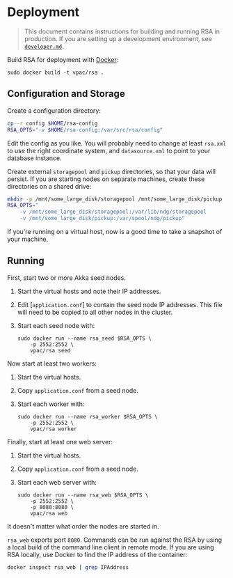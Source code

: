 # Deployment

> This document contains instructions for building and running RSA in
> production. If you are setting up a development environment, see
> [`developer.md`](developer.md).

Build RSA for deployment with [Docker]:

```
sudo docker build -t vpac/rsa .
```

[Docker]: https://www.docker.com/

## Configuration and Storage

Create a configuration directory:

```bash
cp -r config $HOME/rsa-config
RSA_OPTS="-v $HOME/rsa-config:/var/src/rsa/config"
```

Edit the config as you like. You will probably need to change at least `rsa.xml`
to use the right coordinate system, and `datasource.xml` to point to your
database instance.

Create external `storagepool` and `pickup` directories, so that your data will
persist. If you are starting nodes on separate machines, create these
directories on a shared drive:

```bash
mkdir -p /mnt/some_large_disk/storagepool /mnt/some_large_disk/pickup
RSA_OPTS="
    -v /mnt/some_large_disk/storagepool:/var/lib/ndg/storagepool
    -v /mnt/some_large_disk/pickup:/var/spool/ndg/pickup"
```

If you're running on a virtual host, now is a good time to take a snapshot of
your machine.

## Running

First, start two or more Akka seed nodes.

 1. Start the virtual hosts and note their IP addresses.
 1. Edit [`application.conf`] to contain the seed node IP addresses. This file
    will need to be copied to all other nodes in the cluster.
 1. Start each seed node with:

    ```
    sudo docker run --name rsa_seed $RSA_OPTS \
        -p 2552:2552 \
        vpac/rsa seed
    ```

Now start at least two workers:

 1. Start the virtual hosts.
 1. Copy `application.conf` from a seed node.
 1. Start each worker with:

    ```
    sudo docker run --name rsa_worker $RSA_OPTS \
        -p 2552:2552 \
        vpac/rsa worker
    ```

Finally, start at least one web server:

 1. Start the virtual hosts.
 1. Copy `application.conf` from a seed node.
 1. Start each web server with:

    ```
    sudo docker run --name rsa_web $RSA_OPTS \
        -p 2552:2552 \
        -p 8080:8080 \
        vpac/rsa web
    ```

It doesn't matter what order the nodes are started in.

[ac]: ../config/application.conf

`rsa_web` exports port `8080`. Commands can be run against the RSA by using a
local build of the command line client in remote mode. If you are using RSA
locally, use Docker to find the IP address of the container:

```bash
docker inspect rsa_web | grep IPAddress
```

[rsa.xml]: ../config/rsa.xml
